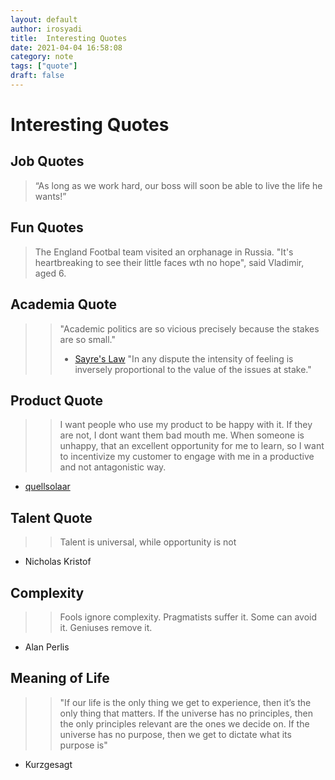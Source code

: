 ```yaml
---
layout: default
author: irosyadi
title:  Interesting Quotes
date: 2021-04-04 16:58:08
category: note
tags: ["quote"]
draft: false
---
```


# Interesting Quotes

## Job Quotes
> “As long as we work hard, our boss will soon be able to live the life he wants!”

## Fun Quotes
> The England Footbal team visited an orphanage in Russia. "It's heartbreaking to see their little faces wth no hope", said Vladimir, aged 6.

## Academia Quote

>> "Academic politics are so vicious precisely because the stakes are so small."
>> - [Sayre's Law](https://en.m.wikipedia.org/wiki/Sayre%27s_law)
>> "In any dispute the intensity of feeling is inversely proportional to the value of the issues at stake."

## Product Quote
>> I want people who use my product to be happy with it.
>> If they are not, I dont want them bad mouth me.
>> When someone is unhappy, that an excellent opportunity for me to learn, so I want to incentivize my customer to engage with me in a productive and not antagonistic way.
- [quellsolaar](https://news.ycombinator.com/item?id=24562019)

## Talent Quote
>> Talent is universal, while opportunity is not
- Nicholas Kristof

## Complexity
>> Fools ignore complexity. Pragmatists suffer it. Some can avoid it. Geniuses remove it.
- Alan Perlis

## Meaning of Life
>> "If our life is the only thing we get to experience, then it’s the only thing that matters. If the universe has no principles, then the only principles relevant are the ones we decide on. If the universe has no purpose, then we get to dictate what its purpose is"
- Kurzgesagt